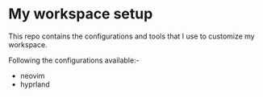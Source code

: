 # My workspace setup

This repo contains the configurations and tools that I use to customize my
workspace.


Following the configurations available:-
- neovim
- hyprland
